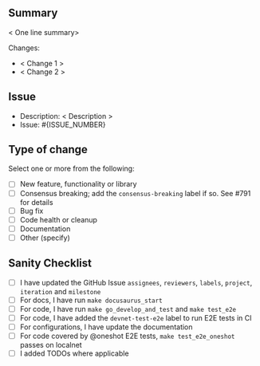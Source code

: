 ## Summary

< One line summary>

Changes:
- < Change 1 >
- < Change 2 > 

## Issue

- Description: < Description > 
- Issue: #{ISSUE_NUMBER}

## Type of change

Select one or more from the following:

- [ ] New feature, functionality or library
- [ ] Consensus breaking; add the `consensus-breaking` label if so. See #791 for details
- [ ] Bug fix
- [ ] Code health or cleanup
- [ ] Documentation
- [ ] Other (specify)

## Sanity Checklist

- [ ] I have updated the GitHub Issue `assignees`, `reviewers`, `labels`, `project`, `iteration` and `milestone`
- [ ] For docs, I have run `make docusaurus_start`
- [ ] For code, I have run `make go_develop_and_test` and `make test_e2e`
- [ ] For code, I have added the `devnet-test-e2e` label to run E2E tests in CI
- [ ] For configurations, I have update the documentation
- [ ] For code covered by @oneshot E2E tests, `make test_e2e_oneshot` passes on localnet
- [ ] I added TODOs where applicable
